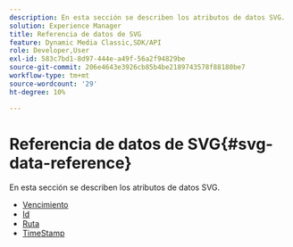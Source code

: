 ```yaml
---
description: En esta sección se describen los atributos de datos SVG.
solution: Experience Manager
title: Referencia de datos de SVG
feature: Dynamic Media Classic,SDK/API
role: Developer,User
exl-id: 583c7bd1-8d97-444e-a49f-56a2f94829be
source-git-commit: 206e4643e3926cb85b4be2189743578f88180be7
workflow-type: tm+mt
source-wordcount: '29'
ht-degree: 10%

---
```


# Referencia de datos de SVG{#svg-data-reference}

En esta sección se describen los atributos de datos SVG.

* [Vencimiento](r-expiration-svg.md)
* [Id](r-id-svg.md)
* [Ruta](r-path-svg.md)
* [TimeStamp](r-timestamp-svg.md)
